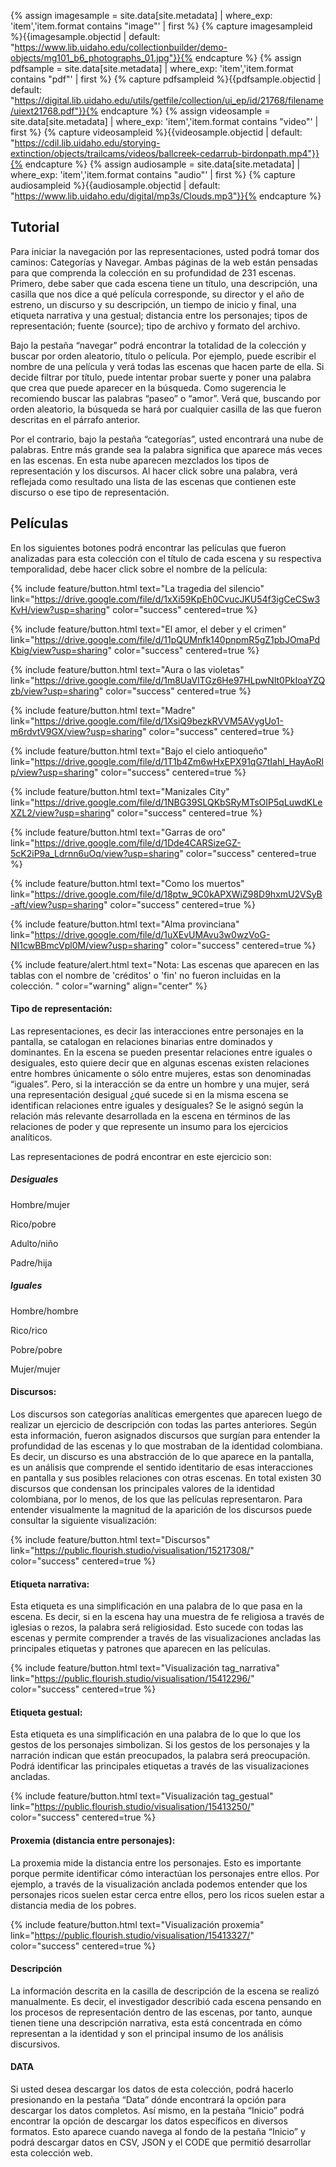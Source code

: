 {% assign imagesample = site.data[site.metadata] | where_exp: 'item','item.format contains "image"' | first %}
{% capture imagesampleid %}{{imagesample.objectid | default: "https://www.lib.uidaho.edu/collectionbuilder/demo-objects/mg101_b6_photographs_01.jpg"}}{% endcapture %}
{% assign pdfsample = site.data[site.metadata] | where_exp: 'item','item.format contains "pdf"' | first %}
{% capture pdfsampleid %}{{pdfsample.objectid | default: "https://digital.lib.uidaho.edu/utils/getfile/collection/ui_ep/id/21768/filename/uiext21768.pdf"}}{% endcapture %}
{% assign videosample = site.data[site.metadata] | where_exp: 'item','item.format contains "video"' | first %}
{% capture videosampleid %}{{videosample.objectid | default: "https://cdil.lib.uidaho.edu/storying-extinction/objects/trailcams/videos/ballcreek-cedarrub-birdonpath.mp4"}}{% endcapture %}
{% assign audiosample = site.data[site.metadata] | where_exp: 'item','item.format contains "audio"' | first %}
{% capture audiosampleid %}{{audiosample.objectid | default: "https://www.lib.uidaho.edu/digital/mp3s/Clouds.mp3"}}{% endcapture %}


## Tutorial 

Para iniciar la navegación por las representaciones, usted podrá tomar dos caminos: Categorías y Navegar. Ambas páginas de la web están pensadas para que comprenda la colección en su profundidad de 231 escenas. Primero, debe saber que cada escena tiene un título, una descripción, una casilla que nos dice a qué película corresponde, su director y el año de estreno, un discurso y su descripción, un tiempo de inicio y final, una etiqueta narrativa y una gestual; distancia entre los personajes; tipos de representación; fuente (source); tipo de archivo y formato del archivo. 

Bajo la pestaña “navegar” podrá encontrar la totalidad de la colección y buscar por orden aleatorio, título o película. Por ejemplo, puede escribir el nombre de una película y verá todas las escenas que hacen parte de ella. Si decide filtrar por título, puede intentar probar suerte y poner una palabra que crea que puede aparecer en la búsqueda. Como sugerencia le recomiendo buscar las palabras “paseo” o “amor”. Verá que, buscando por orden aleatorio, la búsqueda se hará por cualquier casilla de las que fueron descritas en el párrafo anterior. 
 
Por el contrario, bajo la pestaña “categorías”, usted encontrará una nube de palabras. Entre más grande sea la palabra significa que aparece más veces en las escenas. En esta nube aparecen mezclados los tipos de representación y los discursos. Al hacer click sobre una palabra, verá reflejada como resultado una lista de las escenas que contienen este discurso o ese tipo de representación. 


## Películas

En los siguientes botones podrá encontrar las películas que fueron analizadas para esta colección con el título de cada escena y su respectiva temporalidad, debe hacer click sobre el nombre de la película: 

{% include feature/button.html text="La tragedia del silencio" link="https://drive.google.com/file/d/1xXi59KpEh0CvucJKU54f3igCeCSw3KvH/view?usp=sharing" color="success" centered=true %}

{% include feature/button.html text="El amor, el deber y el crimen" link="https://drive.google.com/file/d/11pQUMnfk140pnpmR5gZ1pbJOmaPdKbig/view?usp=sharing" color="success" centered=true %}

{% include feature/button.html text="Aura o las violetas" link="https://drive.google.com/file/d/1m8UaVITGz6He97HLpwNlt0PkIoaYZQzb/view?usp=sharing" color="success" centered=true %}

{% include feature/button.html text="Madre" link="https://drive.google.com/file/d/1XsiQ9bezkRVVM5AVygUo1-m6rdvtV9GX/view?usp=sharing" color="success" centered=true %}

{% include feature/button.html text="Bajo el cielo antioqueño" link="https://drive.google.com/file/d/1T1b4Zm6wHxEPX91qG7tIahl_HayAoRlp/view?usp=sharing" color="success" centered=true %}

{% include feature/button.html text="Manizales City" link="https://drive.google.com/file/d/1NBG39SLQKbSRyMTsOIP5qLuwdKLeXZL2/view?usp=sharing" color="success" centered=true %}

{% include feature/button.html text="Garras de oro" link="https://drive.google.com/file/d/1Dde4CARSizeGZ-5cK2iP9a_Ldrnn6uOq/view?usp=sharing" color="success" centered=true %}

{% include feature/button.html text="Como los muertos" link="https://drive.google.com/file/d/18ptw_9C0kAPXWiZ98D9hxmU2VSyB-aft/view?usp=sharing" color="success" centered=true %}

{% include feature/button.html text="Alma provinciana" link="https://drive.google.com/file/d/1uXEvUMAvu3w0wzVoG-NI1cwBBmcVpl0M/view?usp=sharing" color="success" centered=true %}

{% include feature/alert.html text="Nota: Las escenas que aparecen en las tablas con el nombre de 'créditos' o 'fin' no fueron incluidas en la colección. " color="warning" align="center" %}


#### Tipo de representación: 
Las representaciones, es decir las interacciones entre personajes en la pantalla, se catalogan en relaciones binarias entre dominados y dominantes. En la escena se pueden presentar relaciones entre iguales o desiguales, esto quiere decir que en algunas escenas existen relaciones entre hombres únicamente o sólo entre mujeres, estas son denominadas “iguales”.  Pero, si la interacción se da entre un hombre y una mujer, será una representación desigual ¿qué sucede si en la misma escena se identifican relaciones entre iguales y desiguales? Se le asignó según la relación más relevante desarrollada en la escena en términos de las relaciones de poder y que represente un insumo para los ejercicios analíticos.

Las representaciones de podrá encontrar en este ejercicio son:

##### Desiguales

Hombre/mujer

Rico/pobre

Adulto/niño

Padre/hija

##### Iguales

Hombre/hombre

Rico/rico

Pobre/pobre

Mujer/mujer


#### Discursos:
Los discursos son categorías analíticas emergentes que aparecen luego de realizar un ejercicio de descripción con todas las partes anteriores. Según esta información, fueron asignados discursos que surgían para entender la profundidad de las escenas y lo que mostraban de la identidad colombiana. Es decir, un discurso es una abstracción de lo que aparece en la pantalla, es un análisis que comprende el sentido identitario de esas interacciones en pantalla y sus posibles relaciones con otras escenas. En total existen 30 discursos que condensan los principales valores de la identidad colombiana, por lo menos, de los que las películas representaron. Para entender visualmente la magnitud de la aparición de los discursos puede consultar la siguiente visualización: 

{% include feature/button.html text="Discursos" link="https://public.flourish.studio/visualisation/15217308/" color="success" centered=true %}

#### Etiqueta narrativa: 
Esta etiqueta es una simplificación en una palabra de lo que pasa en la escena. Es decir, si en la escena hay una muestra de fe religiosa a través de iglesias o rezos, la palabra será religiosidad. Esto sucede con todas las escenas y permite comprender a través de las visualizaciones ancladas las principales etiquetas y patrones que aparecen en las películas. 

{% include feature/button.html text="Visualización tag_narrativa" link="https://public.flourish.studio/visualisation/15412296/" color="success" centered=true %}

#### Etiqueta gestual: 
Esta etiqueta es una simplificación en una palabra de lo que lo que los gestos de los personajes simbolizan. Si los gestos de los personajes y la narración indican que están preocupados, la palabra será preocupación. Podrá identificar las principales etiquetas a través de las visualizaciones ancladas. 

{% include feature/button.html text="Visualización tag_gestual" link="https://public.flourish.studio/visualisation/15413250/" color="success" centered=true %}

#### Proxemia (distancia entre personajes): 
La proxemia mide la distancia entre los personajes. Esto es importante porque permite identificar cómo interactúan los personajes entre ellos. Por ejemplo, a través de la visualización anclada podemos entender que los personajes ricos suelen estar cerca entre ellos, pero los ricos suelen estar a distancia media de los pobres.

{% include feature/button.html text="Visualización proxemia" link="https://public.flourish.studio/visualisation/15413327/" color="success" centered=true %}

#### Descripción
La información descrita en la casilla de descripción de la escena se realizó manualmente. Es decir, el investigador describió cada escena pensando en los procesos de representación dentro de las escenas, por tanto, aunque tienen tiene una descripción narrativa, esta está concentrada en cómo representan a la identidad y son el principal insumo de los análisis discursivos. 


#### DATA

Si usted desea descargar los datos de esta colección, podrá hacerlo presionando en la pestaña “Data” dónde encontrará la opción para descargar los datos completos. Así mismo, en la pestaña  “Inicio” podrá encontrar la opción de descargar los datos específicos en diversos formatos. Esto aparece cuando navega al fondo de la pestaña “Inicio” y podrá descargar datos en CSV, JSON y el CODE que permitió desarrollar esta colección web. 



